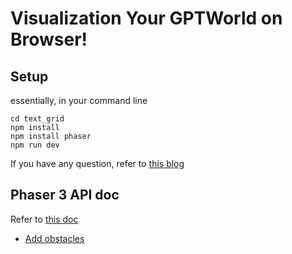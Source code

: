 # Visualization Your GPTWorld on Browser!

## Setup

essentially, in your command line

```
cd text_grid
npm install
npm install phaser
npm run dev
```

If you have any question, refer to [this blog](https://saricden.com/how-to-setup-a-phaser-3-project-with-vite)



## Phaser 3 API doc

Refer to [this doc](https://photonstorm.github.io/phaser3-docs/)


- [Add obstacles](https://developer.amazon.com/blogs/post/Tx3AT4I2ENBOI6R/Intro-to-Phaser-Part-3-Obstacles-Collision-Score-Sound-and-Publishing)